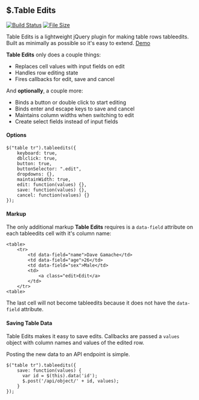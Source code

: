 ## $.Table Edits

[![Build Status](https://travis-ci.org/nathancahill/table-edits.svg?branch=master)](https://travis-ci.org/nathancahill/table-edits)
[![File Size](https://badge-size.herokuapp.com/nathancahill/table-edits/master/build/table-edits.min.js.svg?compression=gzip&label=size)](https://raw.githubusercontent.com/nathancahill/table-edits/master/build/table-edits.min.js)

Table Edits is a lightweight jQuery plugin for making table rows tableedits. Built as minimally as possible so it's easy to extend. [Demo](http://nathancahill.github.io/table-edits/)

__Table Edits__ only does a couple things:

- Replaces cell values with input fields on edit
- Handles row editing state
- Fires callbacks for edit, save and cancel

And __optionally__, a couple more:

- Binds a button or double click to start editing
- Binds enter and escape keys to save and cancel
- Maintains column widths when switching to edit
- Create select fields instead of input fields

#### Options

```
$("table tr").tableedits({
    keyboard: true,
    dblclick: true,
    button: true,
    buttonSelector: ".edit",
    dropdowns: {},
    maintainWidth: true,
    edit: function(values) {},
    save: function(values) {},
    cancel: function(values) {}
});
```

#### Markup

The only additional markup __Table Edits__ requires is a `data-field` attribute on each tableedits cell with it's column name:

```
<table>
    <tr>
        <td data-field="name">Dave Gamache</td>
        <td data-field="age">26</td>
        <td data-field="sex">Male</td>
        <td>
            <a class="edit>Edit</a>
        </td>
    </tr>
<table>
```

The last cell will not become tableedits because it does not have the `data-field` attribute.

#### Saving Table Data

Table Edits makes it easy to save edits. Callbacks are passed a `values` object with column names and values of the edited row.

Posting the new data to an API endpoint is simple.

```
$("table tr").tableedits({
    save: function(values) {
      var id = $(this).data('id');
      $.post('/api/object/' + id, values);
    }
});
```
